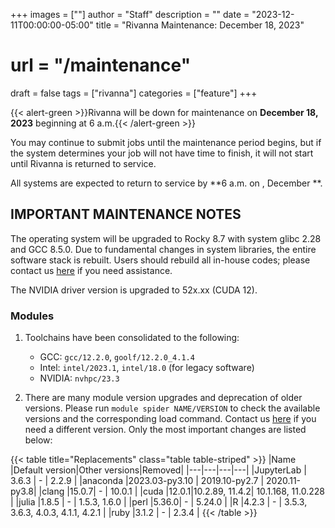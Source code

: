 +++
images = [""]
author = "Staff"
description = ""
date = "2023-12-11T00:00:00-05:00"
title = "Rivanna Maintenance: December 18, 2023"
# url = "/maintenance"
draft = false
tags = ["rivanna"]
categories = ["feature"]
+++

{{< alert-green >}}Rivanna will be down for maintenance on <strong>December 18, 2023</strong> beginning at 6 a.m.{{< /alert-green >}}

You may continue to submit jobs until the maintenance period begins, but if the system determines your job will not have time to finish, it will not start until Rivanna is returned to service.

All systems are expected to return to service by **6 a.m. on , December **.

## IMPORTANT MAINTENANCE NOTES

The operating system will be upgraded to Rocky 8.7 with system glibc 2.28 and GCC 8.5.0. Due to fundamental changes in system libraries, the entire software stack is rebuilt. Users should rebuild all in-house codes; please contact us [here](https://www.rc.virginia.edu/form/support-request/) if you need assistance.

The NVIDIA driver version is upgraded to 52x.xx (CUDA 12).

### Modules

1. Toolchains have been consolidated to the following:
    - GCC: `gcc/12.2.0`, `goolf/12.2.0_4.1.4` 
    - Intel: `intel/2023.1`, `intel/18.0` (for legacy software)
    - NVIDIA: `nvhpc/23.3`

2. There are many module version upgrades and deprecation of older versions. Please run `module spider NAME/VERSION` to check the available versions and the corresponding load command. Contact us [here](https://www.rc.virginia.edu/form/support-request/) if you need a different version. Only the most important changes are listed below:

{{< table title="Replacements" class="table table-striped" >}}
|Name       |Default version|Other versions|Removed|
|---|---|---|---|
|JupyterLab | 3.6.3 | - | 2.2.9 |
|anaconda   |2023.03-py3.10 | 2019.10-py2.7 | 2020.11-py3.8|
|clang      |15.0.7| - | 10.0.1 |
|cuda       |12.0.1|10.2.89, 11.4.2| 10.1.168, 11.0.228 |
|julia      |1.8.5 | - | 1.5.3, 1.6.0 |
|perl       |5.36.0| - | 5.24.0 |
|R          |4.2.3 | - | 3.5.3, 3.6.3, 4.0.3, 4.1.1, 4.2.1 |
|ruby       |3.1.2 | - | 2.3.4 |
{{< /table >}}
